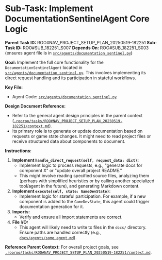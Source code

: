 # Sub-Task: Implement DocumentationSentinelAgent Core Logic

**Parent Task ID:** ROO#NAV_PROJECT_SETUP_PLAN_20250519-182251
**Sub-Task ID:** ROO#SUB_182251_S007
**Depends On:** ROO#SUB_182251_S003 (ensures agent file is in [`src/agents/documentation_sentinel.py`](src/agents/documentation_sentinel.py))

**Goal:**
Implement the full core functionality for the `DocumentationSentinelAgent` located in [`src/agents/documentation_sentinel.py`](src/agents/documentation_sentinel.py). This involves implementing its direct request handling and its participation in stateful workflows.

**Key File:**
*   Agent Code: [`src/agents/documentation_sentinel.py`](src/agents/documentation_sentinel.py)

**Design Document Reference:**
*   Refer to the general agent design principles in the parent context ([`.rooroo/tasks/ROO#NAV_PROJECT_SETUP_PLAN_20250519-182251/context.md`](.rooroo/tasks/ROO#NAV_PROJECT_SETUP_PLAN_20250519-182251/context.md)).
*   Its primary role is to generate or update documentation based on requests or game state changes. It might need to read project files or receive structured data about components to document.

**Instructions:**
1.  **Implement `handle_direct_request(self, request_data: dict)`:**
    *   Implement logic to process requests, e.g., "generate docs for component X" or "update overall project README."
    *   This might involve reading specified source files, analyzing them (perhaps with simplified heuristics or by calling another specialized tool/agent in the future), and generating Markdown content.
2.  **Implement `execute(self, state: GameDevState)`:**
    *   Implement logic for stateful participation. For example, if a new component is added to the `GameDevState`, this agent could trigger documentation generation for it.
3.  **Imports:**
    *   Verify and ensure all import statements are correct.
4.  **File I/O:**
    *   This agent will likely need to write to files in the `docs/` directory. Ensure paths are handled correctly (e.g., [`docs/agents/some_agent.md`](docs/agents/some_agent.md)).

**Reference Parent Context:**
For overall project goals, see [`.rooroo/tasks/ROO#NAV_PROJECT_SETUP_PLAN_20250519-182251/context.md`](.rooroo/tasks/ROO#NAV_PROJECT_SETUP_PLAN_20250519-182251/context.md).
